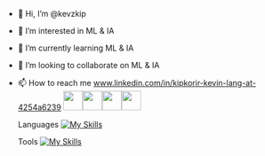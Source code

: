 - 👋 Hi, I’m @kevzkip
- 👀 I’m interested in ML & IA
- 🌱 I’m currently learning ML & IA
- 💞️ I’m looking to collaborate on ML & IA
- 📫 How to reach me www.linkedin.com/in/kipkorir-kevin-lang-at-4254a6239
<img src="https://raw.githubusercontent.com/MartinHeinz/MartinHeinz/master/wave.gif" width="35px"><img src="https://raw.githubusercontent.com/MartinHeinz/MartinHeinz/master/wave.gif" width="35px"><img src="https://raw.githubusercontent.com/MartinHeinz/MartinHeinz/master/wave.gif" width="35px"><img src="https://raw.githubusercontent.com/MartinHeinz/MartinHeinz/master/wave.gif" width="35px">





  Languages
[![My Skills](https://skillicons.dev/icons?i=py,cpp,js,c,dart,html,css)](https://skillicons.dev)

    Tools
[![My Skills](https://skillicons.dev/icons?i=git,vscode,powershell,ubuntu)](https://skillicons.dev)

<!---
kevzkip/kevzkip is a ✨ special ✨ repository because its `README.md` (this file) appears on your GitHub profile.
You can click the Preview link to take a look at your changes.
--->
